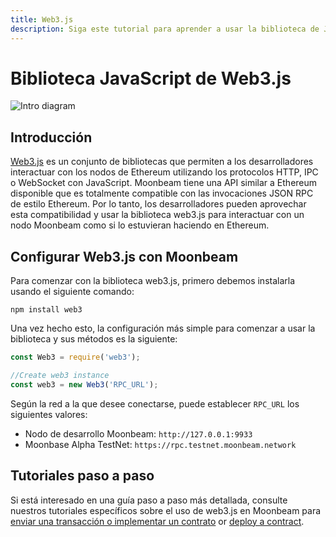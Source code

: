 ```yaml
---
title: Web3.js
description: Siga este tutorial para aprender a usar la biblioteca de JavaScript Ethereum Web3 para implementar contratos inteligentes de Solidity en Moonbeam.
---
```

# Biblioteca JavaScript de Web3.js

![Intro diagram](/images/integrations/integrations-web3js-banner.png)

## Introducción 

[Web3.js](https://web3js.readthedocs.io/) es un conjunto de bibliotecas que permiten a los desarrolladores interactuar con los nodos de Ethereum utilizando los protocolos HTTP, IPC o WebSocket con JavaScript. Moonbeam tiene una API similar a Ethereum disponible que es totalmente compatible con las invocaciones JSON RPC de estilo Ethereum. Por lo tanto, los desarrolladores pueden aprovechar esta compatibilidad y usar la biblioteca web3.js para interactuar con un nodo Moonbeam como si lo estuvieran haciendo en Ethereum.

## Configurar Web3.js con Moonbeam

Para comenzar con la biblioteca web3.js, primero debemos instalarla usando el siguiente comando:

```
npm install web3
```

Una vez hecho esto, la configuración más simple para comenzar a usar la biblioteca y sus métodos es la siguiente:

```js
const Web3 = require('web3');

//Create web3 instance
const web3 = new Web3('RPC_URL');
```

Según la red a la que desee conectarse, puede establecer `RPC_URL` los siguientes valores:

 - Nodo de desarrollo Moonbeam:  `http://127.0.0.1:9933`
 - Moonbase Alpha TestNet: `https://rpc.testnet.moonbeam.network`

## Tutoriales paso a paso

Si está interesado en una guía paso a paso más detallada, consulte nuestros tutoriales específicos sobre el uso de web3.js en Moonbeam para [enviar una transacción o implementar un contrato](/getting-started/local-node/send-transaction/) or [deploy a contract](/getting-started/local-node/deploy-contract/).

